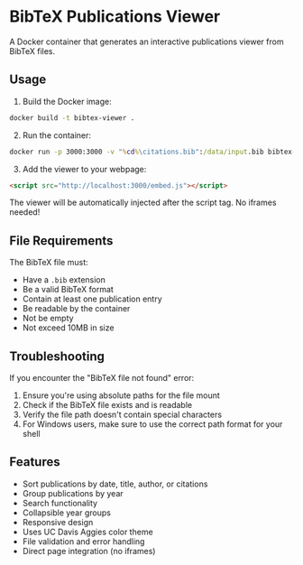 # BibTeX Publications Viewer

A Docker container that generates an interactive publications viewer from BibTeX files.

## Usage

1. Build the Docker image:
```bash
docker build -t bibtex-viewer .
```

2. Run the container:
```cmd
docker run -p 3000:3000 -v "%cd%\citations.bib":/data/input.bib bibtex-viewer
```

3. Add the viewer to your webpage:
```html
<script src="http://localhost:3000/embed.js"></script>
```

The viewer will be automatically injected after the script tag. No iframes needed!

## File Requirements

The BibTeX file must:
- Have a `.bib` extension
- Be a valid BibTeX format
- Contain at least one publication entry
- Be readable by the container
- Not be empty
- Not exceed 10MB in size

## Troubleshooting

If you encounter the "BibTeX file not found" error:
1. Ensure you're using absolute paths for the file mount
2. Check if the BibTeX file exists and is readable
3. Verify the file path doesn't contain special characters
4. For Windows users, make sure to use the correct path format for your shell

## Features

- Sort publications by date, title, author, or citations
- Group publications by year
- Search functionality
- Collapsible year groups
- Responsive design
- Uses UC Davis Aggies color theme
- File validation and error handling
- Direct page integration (no iframes)